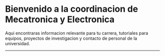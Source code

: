 # Bienvenido a la coordinacion de Mecatronica y Electronica

Aqui encontraras informacion relevante para tu carrera, tutoriales para equipos, proyectos de investigacion y contacto de personal de la universidad.


---
